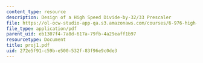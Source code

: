 ```yaml
---
content_type: resource
description: Design of a High Speed Divide-by-32/33 Prescaler
file: https://ol-ocw-studio-app-qa.s3.amazonaws.com/courses/6-976-high-speed-communication-circuits-and-systems-spring-2003/272e5f91c59be500532f83f96e9c0de3_proj1.pdf
file_type: application/pdf
parent_uid: eb1307f4-7a8d-617a-79fb-4a29eaff1b97
resourcetype: Document
title: proj1.pdf
uid: 272e5f91-c59b-e500-532f-83f96e9c0de3
---
```

